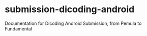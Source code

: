 # submission-dicoding-android
Documentation for Dicoding Android Submission, from Pemula to Fundamental
